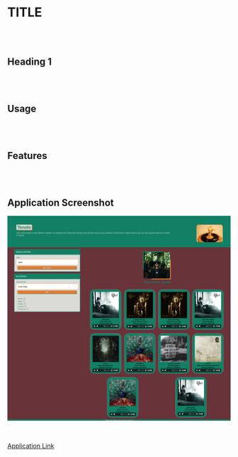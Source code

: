 # TITLE
<br />

<br />

## Heading 1
<br />

<br />

## Usage
<br />

<br />

## Features
<br />

<br />

## Application Screenshot

<p align="center">
  <img src=assets/images/Screenshot.png>
</p>

<br />
 
[Application Link](https://l10n37.github.io/team-project-/)
